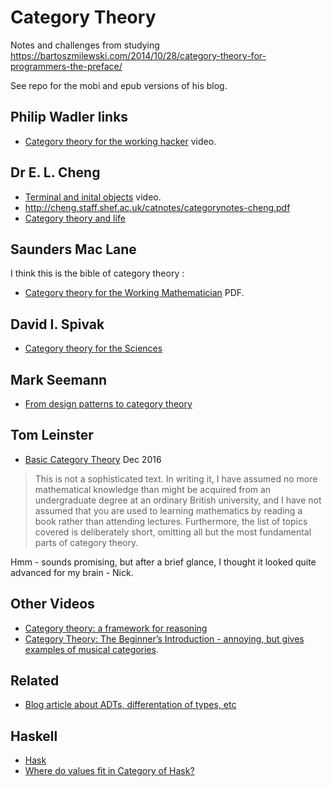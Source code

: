 # Category Theory

Notes and challenges from studying https://bartoszmilewski.com/2014/10/28/category-theory-for-programmers-the-preface/

See repo for the mobi and epub versions of his blog.

## Philip Wadler links

- [Category theory for the working hacker](https://www.youtube.com/watch?v=V10hzjgoklA) video.

## Dr E. L. Cheng

- [Terminal and inital objects](https://www.youtube.com/watch?v=yeQcmxM2e5I) video.
- http://cheng.staff.shef.ac.uk/catnotes/categorynotes-cheng.pdf
- [Category theory and life](https://skillsmatter.com/skillscasts/10768-keynote-category-theory-in-life)

## Saunders Mac Lane

I think this is the bible of category theory :

- [Category theory for the Working Mathematician](http://www.maths.ed.ac.uk/~aar/papers/maclanecat.pdf) PDF.

## David I. Spivak

- [Category theory for the Sciences](https://github.com/mmai/Category-Theory-for-the-Sciences)

## Mark Seemann

- [From design patterns to category theory](http://blog.ploeh.dk/2017/10/04/from-design-patterns-to-category-theory/)

## Tom Leinster

- [Basic Category Theory](https://arxiv.org/pdf/1612.09375.pdf) Dec 2016 

> This is not a sophisticated text. In writing it, I have assumed no more mathematical knowledge than might be acquired from an undergraduate degree at an ordinary British university, and I have not assumed that you are used to learning mathematics by reading a book rather than attending lectures. Furthermore, the list of topics covered is deliberately short, omitting all but the most fundamental parts of category theory. 

Hmm - sounds promising, but after a brief glance, I thought it looked quite advanced for my brain - Nick.

## Other Videos

- [Category theory: a framework for reasoning](https://www.youtube.com/embed/ba_hon70qbg)
- [Category Theory: The Beginner’s Introduction - annoying, but gives examples of musical categories](https://www.youtube.com/watch?v=P6DvIfTJhx8&app=desktop).

## Related

- [Blog article about ADTs, differentation of types, etc](http://chris-taylor.github.io/blog/2013/02/10/the-algebra-of-algebraic-data-types/)

## Haskell

- [Hask](https://wiki.haskell.org/Hask)
- [Where do values fit in Category of Hask?](https://stackoverflow.com/questions/17380379/where-do-values-fit-in-category-of-hask#17381019)
